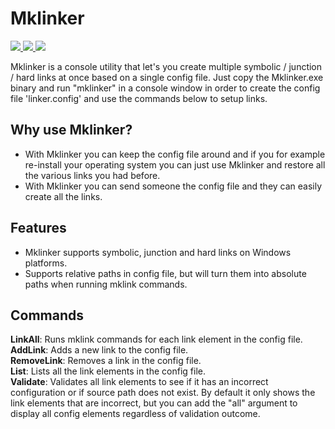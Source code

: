 # Mklinker
<p align="left">
	<a href="https://travis-ci.org/rubenchristoffer/Mklinker">
		<img src="https://travis-ci.org/rubenchristoffer/Mklinker.svg?branch=master" />
	</a>
	<a href="../../releases/latest">
		<img src="https://img.shields.io/github/v/release/rubenchristoffer/Mklinker.svg?style=flat" />
	</a>
	<a href="../../blob/master/LICENSE">
		<img src="https://img.shields.io/github/license/rubenchristoffer/Mklinker.svg?style=flat" />
	</a>
</p>

Mklinker is a console utility that let's you create multiple symbolic / junction / hard links at once based on a single config file. Just copy the Mklinker.exe binary and run "mklinker" in a console window in order to create the config file 'linker.config' and use the commands below to setup links.

## Why use Mklinker?
- With Mklinker you can keep the config file around and if you for example re-install your operating system you can just use Mklinker and restore all the various links you had before.
- With Mklinker you can send someone the config file and they can easily create all the links. 

## Features
- Mklinker supports symbolic, junction and hard links on Windows platforms.
- Supports relative paths in config file, but will turn them into absolute paths when running mklink commands.

## Commands
**LinkAll**:    Runs mklink commands for each link element in the config file.  
**AddLink**:    Adds a new link to the config file.  
**RemoveLink**: Removes a link in the config file.  
**List**:       Lists all the link elements in the config file.  
**Validate**:	Validates all link elements to see if it has an incorrect configuration or if source path does not exist. By default it only shows the link elements that are incorrect, but you can add the "all" argument to display all config elements regardless of validation outcome.  
